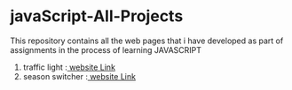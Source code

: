 # javaScript-All-Projects
This repository contains all the web pages that i have developed as part of assignments in the process of learning JAVASCRIPT
1) traffic light :[ website Link](http://bvjavascript01.ccbp.tech)
2) season switcher :[ website Link](http://bvjavascript02.ccbp.tech)
